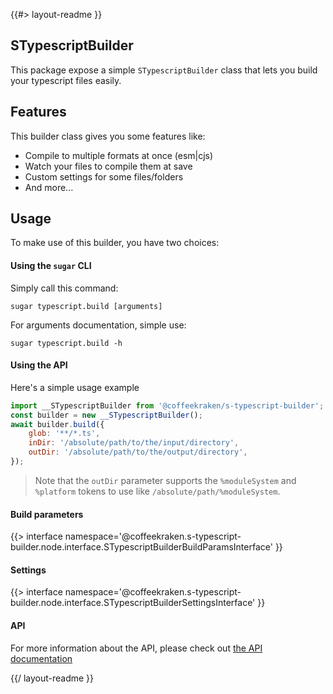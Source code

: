 <!--
/**
 * @name            README
 * @namespace       doc
 * @type            Markdown
 * @platform        md
 * @status          stable
 * @menu            Documentation           /doc/readme
 *
 * @see         https://www.npmjs.com/package/favicons
 * @since           2.0.0
 * @author    Olivier Bossel <olivier.bossel@gmail.com> (https://coffeekraken.io)
 */
-->

{{#> layout-readme }}

## STypescriptBuilder

This package expose a simple `STypescriptBuilder` class that lets you build your typescript files easily.

## Features

This builder class gives you some features like:

-   Compile to multiple formats at once (esm|cjs)
-   Watch your files to compile them at save
-   Custom settings for some files/folders
-   And more...

## Usage

To make use of this builder, you have two choices:

#### Using the `sugar` CLI

Simply call this command:

```shell
sugar typescript.build [arguments]
```

For arguments documentation, simple use:

```shell
sugar typescript.build -h
```

#### Using the API

Here's a simple usage example

```js
import __STypescriptBuilder from '@coffeekraken/s-typescript-builder';
const builder = new __STypescriptBuilder();
await builder.build({
    glob: '**/*.ts',
    inDir: '/absolute/path/to/the/input/directory',
    outDir: '/absolute/path/to/the/output/directory',
});
```

> Note that the `outDir` parameter supports the `%moduleSystem` and `%platform` tokens to use like `/absolute/path/%moduleSystem`.

#### Build parameters

{{> interface namespace='@coffeekraken.s-typescript-builder.node.interface.STypescriptBuilderBuildParamsInterface' }}

#### Settings

{{> interface namespace='@coffeekraken.s-typescript-builder.node.interface.STypescriptBuilderSettingsInterface' }}

#### API

For more information about the API, please check out [the API documentation](/api/@coffeekraken.s-typescript-builder.node.STypescriptBuilder)

{{/ layout-readme }}
